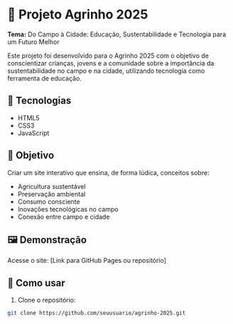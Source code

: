 # 🌱 Projeto Agrinho 2025

**Tema:** Do Campo à Cidade: Educação, Sustentabilidade e Tecnologia para um Futuro Melhor

Este projeto foi desenvolvido para o Agrinho 2025 com o objetivo de conscientizar crianças, jovens e a comunidade sobre a importância da sustentabilidade no campo e na cidade, utilizando tecnologia como ferramenta de educação.

## 🚀 Tecnologias

- HTML5
- CSS3
- JavaScript

## 🎯 Objetivo

Criar um site interativo que ensina, de forma lúdica, conceitos sobre:

- Agricultura sustentável
- Preservação ambiental
- Consumo consciente
- Inovações tecnológicas no campo
- Conexão entre campo e cidade

## 🖼️ Demonstração

Acesse o site: [Link para GitHub Pages ou repositório]

## 📂 Como usar

1. Clone o repositório:
```bash
git clone https://github.com/seuusuario/agrinho-2025.git

